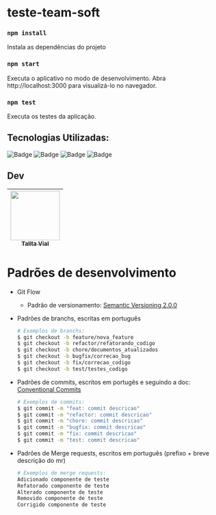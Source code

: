 # teste-team-soft

### `npm install`

Instala as dependências do projeto

### `npm start`

Executa o aplicativo no modo de desenvolvimento.
Abra http://localhost:3000 para visualizá-lo no navegador.

### `npm test`

Executa os testes da aplicação.

## Tecnologias Utilizadas:
![Badge](https://img.shields.io/badge/React-20232A?style=for-the-badge&logo=react&logoColor=61DAFB) 
![Badge](https://img.shields.io/badge/CSS3-1572B6?style=for-the-badge&logo=css3&logoColor=white)
![Badge](https://img.shields.io/badge/JavaScript-323330?style=for-the-badge&logo=javascript&logoColor=F7DF1E)
![Badge](https://img.shields.io/badge/-TestingLibrary-%23E33332?style=for-the-badge&logo=testing-library&logoColor=white)

## Dev
| [<img src="https://avatars.githubusercontent.com/u/84686692?s=400&u=0b65f703f6c3e4ba76839491f332402c331d99c7&v=4" width=115><br><sub>Talita Vial</sub>](https://github.com/TalitaVial)
| :---: | 
# Padrões de desenvolvimento

- Git Flow

  - Padrão de versionamento:
    [Semantic Versioning 2.0.0](https://semver.org/lang/pt-BR/)

- Padrões de branchs, escritas em português

  ```bash
  # Exemplos de branchs:
  $ git checkout -b feature/nova_feature
  $ git checkout -b refactor/refatorando_codigo
  $ git checkout -b chore/documentos_atualizados
  $ git checkout -b bugfix/correcao_bug
  $ git checkout -b fix/correcao_codigo
  $ git checkout -b test/testes_codigo
  ```

- Padrões de commits, escritos em portugês e seguindo a doc:
  [Conventional Commits](https://www.conventionalcommits.org/pt-br/v1.0.0/)

  ```bash
  # Exemplos de commits:
  $ git commit -m "feat: commit descricao"
  $ git commit -m "refactor: commit descricao"
  $ git commit -m "chore: commit descricao"
  $ git commit -m "bugfix: commit descricao"
  $ git commit -m "fix: commit descricao"
  $ git commit -m "test: commit descricao"
  ```

- Padrões de Merge requests, escritos em português (prefixo + breve descrição do
  mr)
  ```bash
  # Exemplos de merge requests:
  Adicionado componente de teste
  Refatorado componente de teste
  Alterado componente de teste
  Removido componente de teste
  Corrigido componente de teste